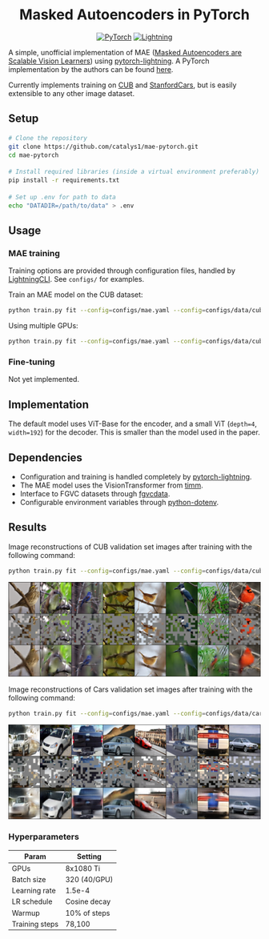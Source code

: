 <div align=center>
<h1>Masked Autoencoders in PyTorch</h1>

<a href="https://pytorch.org/get-started/locally/"><img alt="PyTorch" src="https://img.shields.io/badge/PyTorch-ee4c2c?logo=pytorch&logoColor=white"></a>
<a href="https://pytorchlightning.ai/"><img alt="Lightning" src="https://img.shields.io/badge/-Lightning-792ee5?logo=pytorchlightning&logoColor=white"></a>


</div>

A simple, unofficial implementation of MAE ([Masked Autoencoders are Scalable Vision Learners](https://arxiv.org/abs/2111.06377)) using  [pytorch-lightning](https://www.pytorchlightning.ai/). A PyTorch implementation by the authors can be found [here](https://github.com/facebookresearch/mae).

Currently implements training on [CUB](http://www.vision.caltech.edu/visipedia/CUB-200-2011.html) and [StanfordCars](http://ai.stanford.edu/~jkrause/cars/car_dataset.html), but is easily extensible to any other image dataset.

## Setup

```bash
# Clone the repository
git clone https://github.com/catalys1/mae-pytorch.git
cd mae-pytorch

# Install required libraries (inside a virtual environment preferably)
pip install -r requirements.txt

# Set up .env for path to data
echo "DATADIR=/path/to/data" > .env
```

## Usage

### MAE training

Training options are provided through configuration files, handled by [LightningCLI](https://pytorch-lightning.readthedocs.io/en/stable/common/lightning_cli.html). See `configs/` for examples.

Train an MAE model on the CUB dataset:
```bash
python train.py fit --config=configs/mae.yaml --config=configs/data/cub_mae.yaml
```

Using multiple GPUs:
```bash
python train.py fit --config=configs/mae.yaml --config=configs/data/cub_mae.yaml --config=configs/multigpu.yaml
```

### Fine-tuning

Not yet implemented.

## Implementation

The default model uses ViT-Base for the encoder, and a small ViT (`depth=4`, `width=192`) for the decoder. This is smaller than the model used in the paper.

## Dependencies

- Configuration and training is handled completely by [pytorch-lightning](https://pytorchlightning.ai).
- The MAE model uses the VisionTransformer from [timm](https://github.com/rwightman/pytorch-image-models).
- Interface to FGVC datasets through [fgvcdata](https://github.com/catalys1/fgvc-data-pytorch).
- Configurable environment variables through [python-dotenv](https://pypi.org/project/python-dotenv/).

## Results

Image reconstructions of CUB validation set images after training with the following command:
```bash
python train.py fit --config=configs/mae.yaml --config=configs/data/cub_mae.yaml --config=configs/multigpu.yaml
```

![Bird Reconstructions](samples/bird-samples.png)

Image reconstructions of Cars validation set images after training with the following command:
```bash
python train.py fit --config=configs/mae.yaml --config=configs/data/cars_mae.yaml --config=configs/multigpu.yaml
```

![Cars Reconstructions](samples/car-samples.png)

### Hyperparameters

| Param          | Setting      |
| --             | --           |
| GPUs           | 8x1080 Ti    |
| Batch size     | 320 (40/GPU) |
| Learning rate  | 1.5e-4       |
| LR schedule    | Cosine decay |
| Warmup         | 10% of steps |
| Training steps | 78,100       |